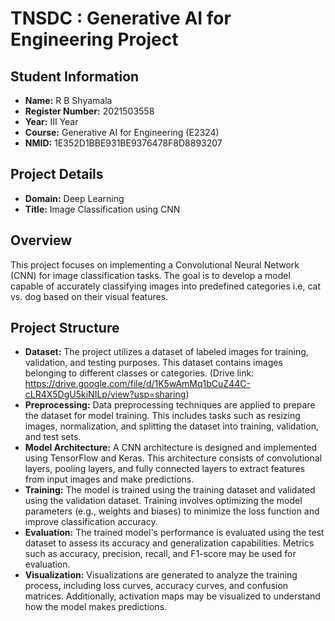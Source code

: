 # TNSDC : Generative AI for Engineering Project

## Student Information

- **Name:** R B Shyamala
- **Register Number:** 2021503558
- **Year:** III Year
- **Course:** Generative AI for Engineering (E2324)
- **NMID:** 1E352D1BBE931BE9376478F8D8893207

## Project Details

- **Domain:** Deep Learning
- **Title:** Image Classification using CNN

## Overview

This project focuses on implementing a Convolutional Neural Network (CNN) for image classification tasks. The goal is to develop a model capable of accurately classifying images into predefined categories i.e, cat vs. dog based on their visual features.

## Project Structure

- **Dataset:** The project utilizes a dataset of labeled images for training, validation, and testing purposes. This dataset contains images belonging to different classes or categories. (Drive link: https://drive.google.com/file/d/1K5wAmMq1bCuZ44C-cLR4X5DgU5kiNILp/view?usp=sharing)
- **Preprocessing:** Data preprocessing techniques are applied to prepare the dataset for model training. This includes tasks such as resizing images, normalization, and splitting the dataset into training, validation, and test sets.
- **Model Architecture:** A CNN architecture is designed and implemented using TensorFlow and Keras. This architecture consists of convolutional layers, pooling layers, and fully connected layers to extract features from input images and make predictions.
- **Training:** The model is trained using the training dataset and validated using the validation dataset. Training involves optimizing the model parameters (e.g., weights and biases) to minimize the loss function and improve classification accuracy.
- **Evaluation:** The trained model's performance is evaluated using the test dataset to assess its accuracy and generalization capabilities. Metrics such as accuracy, precision, recall, and F1-score may be used for evaluation.
- **Visualization:** Visualizations are generated to analyze the training process, including loss curves, accuracy curves, and confusion matrices. Additionally, activation maps may be visualized to understand how the model makes predictions.
